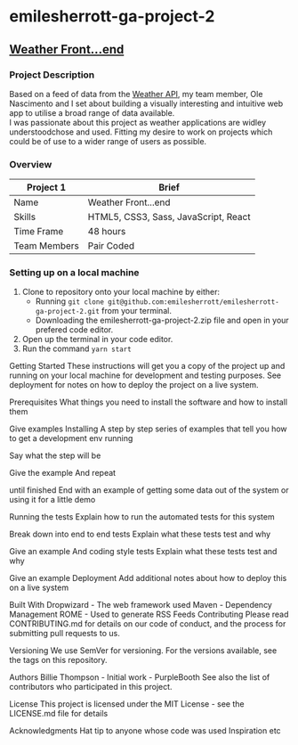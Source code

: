 # emilesherrott-ga-project-2
## [Weather Front...end](https://emilesherrott-ga-project-2.netlify.app/forecast)
### Project Description
Based on a feed of data from the [Weather API](https://www.weatherapi.com/), my team member, Ole Nascimento and I set about building a visually interesting and intuitive web app to  utilise a broad range of data available. <br />
I was passionate about this project as weather applications are widley understoodchose and used. Fitting my desire to work on projects which could be of use to a wider range of users as possible. 

### Overview
Project 1 | Brief
-------------|--------------
Name | Weather Front...end
Skills | HTML5, CSS3, Sass, JavaScript, React
Time Frame | 48 hours
Team Members | Pair Coded

### Setting up on a local machine
1. Clone to repository onto your local machine by either:
   * Running `git clone git@github.com:emilesherrott/emilesherrott-ga-project-2.git` from your terminal. 
   * Downloading the emilesherrott-ga-project-2.zip file and open in your prefered code editor. 
2. Open up the terminal in your code editor. 
3. Run the command `yarn start`



Getting Started These instructions will get you a copy of the project up and running on your local machine for development and testing purposes. See deployment for notes on how to deploy the project on a live system.

Prerequisites What things you need to install the software and how to install them

Give examples Installing A step by step series of examples that tell you how to get a development env running

Say what the step will be

Give the example And repeat

until finished End with an example of getting some data out of the system or using it for a little demo

Running the tests Explain how to run the automated tests for this system

Break down into end to end tests Explain what these tests test and why

Give an example And coding style tests Explain what these tests test and why

Give an example Deployment Add additional notes about how to deploy this on a live system

Built With Dropwizard - The web framework used Maven - Dependency Management ROME - Used to generate RSS Feeds Contributing Please read CONTRIBUTING.md for details on our code of conduct, and the process for submitting pull requests to us.

Versioning We use SemVer for versioning. For the versions available, see the tags on this repository.

Authors Billie Thompson - Initial work - PurpleBooth See also the list of contributors who participated in this project.

License This project is licensed under the MIT License - see the LICENSE.md file for details

Acknowledgments Hat tip to anyone whose code was used Inspiration etc
